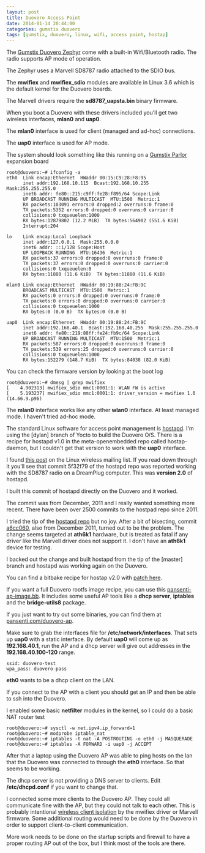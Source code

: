 ```yaml
---
layout: post
title: Duovero Access Point
date: 2014-01-14 20:44:00
categories: gumstix duovero
tags: [gumstix, duovero, linux, wifi, access point, hostap]
---
```


The [Gumstix Duovero Zephyr][gumstix-duovero] come with a built-in Wifi/Bluetooth radio. The radio supports AP mode of operation.

The Zephyr uses a Marvell SD8787 radio attached to the SDIO bus.

The **mwifiex** and **mwifiex_sdio** modules are available in Linux 3.6 which is the default kernel for the Duovero boards.

The Marvell drivers require the **sd8787_uapsta.bin** binary firmware.

When you boot a Duovero with these drivers included you'll get two wireless interfaces, **mlan0** and **uap0**.

The **mlan0** interface is used for client (managed and ad-hoc) connections.

The **uap0** interface is used for AP mode.
 

The system should look something like this running on a [Gumstix Parlor][gumstix-parlor] expansion board

    root@duovero:~# ifconfig -a
    eth0  Link encap:Ethernet  HWaddr 00:15:C9:28:F8:95
          inet addr:192.168.10.115  Bcast:192.168.10.255  Mask:255.255.255.0
          inet6 addr: fe80::215:c9ff:fe28:f895/64 Scope:Link
          UP BROADCAST RUNNING MULTICAST  MTU:1500  Metric:1
          RX packets:103091 errors:0 dropped:2 overruns:0 frame:0
          TX packets:5352 errors:0 dropped:0 overruns:0 carrier:0
          collisions:0 txqueuelen:1000
          RX bytes:12879802 (12.2 MiB)  TX bytes:564902 (551.6 KiB)
          Interrupt:204

    lo    Link encap:Local Loopback
          inet addr:127.0.0.1  Mask:255.0.0.0
          inet6 addr: ::1/128 Scope:Host
          UP LOOPBACK RUNNING  MTU:16436  Metric:1
          RX packets:37 errors:0 dropped:0 overruns:0 frame:0
          TX packets:37 errors:0 dropped:0 overruns:0 carrier:0
          collisions:0 txqueuelen:0
          RX bytes:11880 (11.6 KiB)  TX bytes:11880 (11.6 KiB)

    mlan0 Link encap:Ethernet  HWaddr 00:19:88:24:FB:9C
          BROADCAST MULTICAST  MTU:1500  Metric:1
          RX packets:0 errors:0 dropped:0 overruns:0 frame:0
          TX packets:0 errors:0 dropped:0 overruns:0 carrier:0
          collisions:0 txqueuelen:1000
          RX bytes:0 (0.0 B)  TX bytes:0 (0.0 B)

    uap0  Link encap:Ethernet  HWaddr 00:19:88:24:FB:9C
          inet addr:192.168.40.1  Bcast:192.168.40.255  Mask:255.255.255.0
          inet6 addr: fe80::219:88ff:fe24:fb9c/64 Scope:Link
          UP BROADCAST RUNNING MULTICAST  MTU:1500  Metric:1
          RX packets:587 errors:0 dropped:0 overruns:0 frame:0
          TX packets:539 errors:25 dropped:0 overruns:0 carrier:0
          collisions:0 txqueuelen:1000
          RX bytes:152279 (148.7 KiB)  TX bytes:84038 (82.0 KiB)


You can check the firmware version by looking at the boot log

    root@duovero:~# dmesg | grep mwifiex
    [    4.902313] mwifiex_sdio mmc1:0001:1: WLAN FW is active
    [    5.193237] mwifiex_sdio mmc1:0001:1: driver_version = mwifiex 1.0 (14.66.9.p96)

 

The **mlan0** interface works like any other **wlan0** interface. At least managed mode. I haven't tried ad-hoc mode.
 

The standard Linux software for access point management is [hostapd][hostapd]. I'm using the [dylan] branch of Yocto to build the Duovero O/S. There is a recipe for hostapd v1.0 in the meta-openembedded repo called hostap-daemon, but I couldn't get that version to work with the **uap0** interface.


I found [this post][linux-wireless] on the Linux wireless mailing list. If you read down through it you'll see that commit 5f32f79 of the hostapd repo was reported working with the SD8787 radio on a DreamPlug computer. This was **version 2.0** of hostapd.
 

I built this commit of hostapd directly on the Duovero and it worked.
 

The commit was from December, 2011 and I really wanted something more recent. There have been over 2500 commits to the hostpad repo since 2011.
 

I tried the tip of the [hostapd repo][cgit-hostap] but no joy. After a bit of bisecting, commit [a6cc060][a6cc060], also from December 2011, turned out to be the problem. The change seems targeted at **ath6k1** hardware, but is treated as fatal if any driver like the Marvell driver does not support it. I don't have an **ath6k1** device for testing.

I backed out the change and built hostapd from the tip of the [master] branch and hostapd was working again on the Duovero.
 

You can find a bitbake recipe for hostap v2.0 with [patch here][hostapd-patch].

If you want a full Duovero rootfs image recipe, you can use this [pansenti-ap-image.bb][pansenti-ap-image]. It includes some useful AP tools like a **dhcp server**, **iptables** and the **bridge-utils8** package.


If you just want to try out some binaries, you can find them at [pansenti.com/duovero-ap][duovero-ap].


Make sure to grab the interfaces file for **/etc/network/interfaces**. That sets up **uap0** with a static interface. By default **uap0** will come up as **192.168.40.1**, run the AP and a dhcp server will give out addresses in the **192.168.40.100-120** range.

    ssid: duovero-test
    wpa_pass: duovero-pass

**eth0** wants to be a dhcp client on the LAN.

 

If you connect to the AP with a client you should get an IP and then be able to ssh into the Duovero.
 

I enabled some basic **netfilter** modules in the kernel, so I could do a basic NAT router test

    root@duovero:~# sysctl -w net.ipv4.ip_forward=1
    root@duovero:~# modprobe iptable_nat
    root@duovero:~# iptables -t nat -A POSTROUTING -o eth0 -j MASQUERADE
    root@duovero:~# iptables -A FORWARD -i uap0 -j ACCEPT

After that a laptop using the Duovero AP was able to ping hosts on the lan that the Duovero was connected to through the **eth0** interface. So that seems to be working.

The dhcp server is not providing a DNS server to clients. Edit **/etc/dhcpd.conf** if you want to change that.

I connected some more clients to the Duovero AP. They could all communicate fine with the AP, but they could not talk to each other. This is probably intentional [wireless client isolation][wireless-isolation] by the mwifiex driver or Marvell firmware. Some additional routing would need to be done by the Duovero in order to support client-to-client communication.

More work needs to be done on the startup scripts and firewall to have a proper routing AP out of the box, but I think most of the tools are there.


[gumstix-duovero]: https://store.gumstix.com/index.php/products/355/
[gumstix-parlor]: https://store.gumstix.com/index.php/products/287/
[hostapd]: http://wireless.kernel.org/en/users/Documentation/hostapd
[linux-wireless]: http://comments.gmane.org/gmane.linux.kernel.wireless.general/92215
[cgit-hostap]: http://w1.fi/cgit/hostap/
[a6cc060]: http://w1.fi/cgit/hostap/commit/?id=a6cc0602dd62f4b2ea02556ddcfd6baf9cd6289d
[hostapd-patch]: https://github.com/Pansenti/meta-pansenti/tree/master/recipes-connectivity/hostapd
[pansenti-ap-image]: https://github.com/Pansenti/meta-pansenti/blob/master/recipes-pansenti/images/pansenti-ap-image.bb
[duovero-ap]: http://pansenti.com/duovero-ap/
[wireless-isolation]: http://www.wirelessisolation.com/